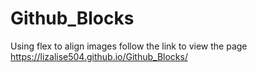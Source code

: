 # Github_Blocks


Using flex to align images follow the link to view the page https://lizalise504.github.io/Github_Blocks/
